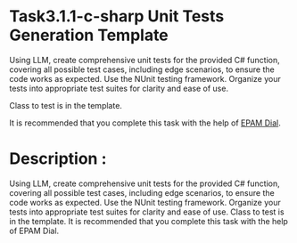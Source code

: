 # Task3.1.1-c-sharp Unit Tests Generation Template

Using LLM, create comprehensive unit tests for the provided C# function, covering all possible test cases, including edge scenarios, to ensure the code works as expected. Use the NUnit testing framework.  Organize your tests into appropriate test suites for clarity and ease of use.

Class to test is in the template.

It is recommended that you complete this task with the help of [EPAM Dial](https://chat.lab.epam.com/).


# Description :
Using LLM, create comprehensive unit tests for the provided C# function, covering all possible test cases, including edge scenarios, to ensure the code works as expected. Use the NUnit testing framework.  Organize your tests into appropriate test suites for clarity and ease of use.
Class to test is in the template.
It is recommended that you complete this task with the help of EPAM Dial.